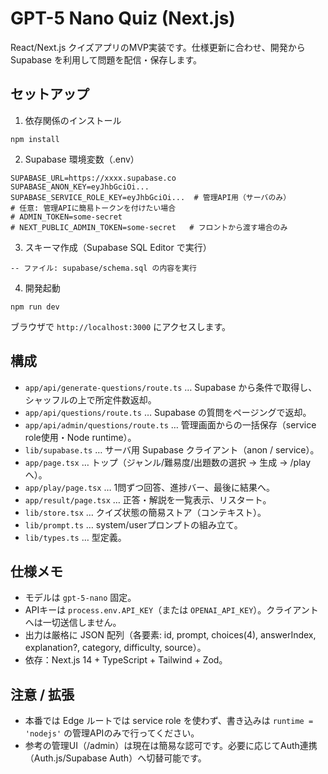 # GPT-5 Nano Quiz (Next.js)

React/Next.js クイズアプリのMVP実装です。仕様更新に合わせ、開発から Supabase を利用して問題を配信・保存します。

## セットアップ

1) 依存関係のインストール

```
npm install
```

2) Supabase 環境変数（.env）

```
SUPABASE_URL=https://xxxx.supabase.co
SUPABASE_ANON_KEY=eyJhbGciOi...
SUPABASE_SERVICE_ROLE_KEY=eyJhbGciOi...  # 管理API用（サーバのみ）
# 任意: 管理APIに簡易トークンを付けたい場合
# ADMIN_TOKEN=some-secret
# NEXT_PUBLIC_ADMIN_TOKEN=some-secret   # フロントから渡す場合のみ
```

3) スキーマ作成（Supabase SQL Editor で実行）

```
-- ファイル: supabase/schema.sql の内容を実行
```

4) 開発起動

```
npm run dev
```

ブラウザで `http://localhost:3000` にアクセスします。

## 構成

- `app/api/generate-questions/route.ts` … Supabase から条件で取得し、シャッフルの上で所定件数返却。
- `app/api/questions/route.ts` … Supabase の質問をページングで返却。
- `app/api/admin/questions/route.ts` … 管理画面からの一括保存（service role使用・Node runtime）。
- `lib/supabase.ts` … サーバ用 Supabase クライアント（anon / service）。
- `app/page.tsx` … トップ（ジャンル/難易度/出題数の選択 → 生成 → /play へ）。
- `app/play/page.tsx` … 1問ずつ回答、進捗バー、最後に結果へ。
- `app/result/page.tsx` … 正答・解説を一覧表示、リスタート。
- `lib/store.tsx` … クイズ状態の簡易ストア（コンテキスト）。
- `lib/prompt.ts` … system/userプロンプトの組み立て。
- `lib/types.ts` … 型定義。

## 仕様メモ

- モデルは `gpt-5-nano` 固定。
- APIキーは `process.env.API_KEY`（または `OPENAI_API_KEY`）。クライアントへは一切送信しません。
- 出力は厳格に JSON 配列（各要素: id, prompt, choices(4), answerIndex, explanation?, category, difficulty, source）。
- 依存：Next.js 14 + TypeScript + Tailwind + Zod。

## 注意 / 拡張

- 本番では Edge ルートでは service role を使わず、書き込みは `runtime = 'nodejs'` の管理APIのみで行ってください。
- 参考の管理UI（/admin）は現在は簡易な認可です。必要に応じてAuth連携（Auth.js/Supabase Auth）へ切替可能です。

